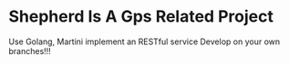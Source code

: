 # Shepherd Is A Gps Related Project
Use Golang, Martini implement an RESTful service
Develop on your own branches!!!
